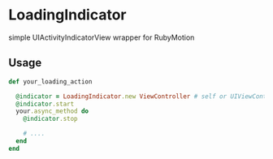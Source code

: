 # LoadingIndicator

simple UIActivityIndicatorView wrapper for RubyMotion

## Usage

````ruby
def your_loading_action

  @indicator = LoadingIndicator.new ViewController # self or UIViewController, etc
  @indicator.start
  your.async_method do
    @indicator.stop

    # ....
  end
end
````
